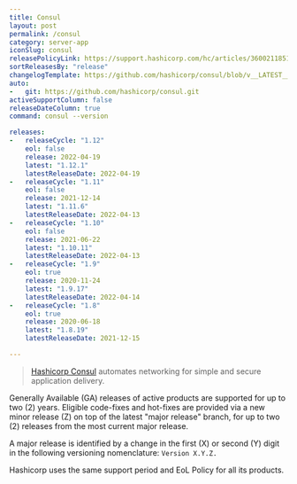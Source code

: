 ```yaml
---
title: Consul
layout: post
permalink: /consul
category: server-app
iconSlug: consul
releasePolicyLink: https://support.hashicorp.com/hc/articles/360021185113
sortReleasesBy: "release"
changelogTemplate: https://github.com/hashicorp/consul/blob/v__LATEST__/CHANGELOG.md
auto:
-   git: https://github.com/hashicorp/consul.git
activeSupportColumn: false
releaseDateColumn: true
command: consul --version

releases:
-   releaseCycle: "1.12"
    eol: false
    release: 2022-04-19
    latest: "1.12.1"
    latestReleaseDate: 2022-04-19
-   releaseCycle: "1.11"
    eol: false
    release: 2021-12-14
    latest: "1.11.6"
    latestReleaseDate: 2022-04-13
-   releaseCycle: "1.10"
    eol: false
    release: 2021-06-22
    latest: "1.10.11"
    latestReleaseDate: 2022-04-13
-   releaseCycle: "1.9"
    eol: true
    release: 2020-11-24
    latest: "1.9.17"
    latestReleaseDate: 2022-04-14
-   releaseCycle: "1.8"
    eol: true
    release: 2020-06-18
    latest: "1.8.19"
    latestReleaseDate: 2021-12-15

---
```


> [Hashicorp Consul](https://www.consul.io/) automates networking for simple and secure application delivery.

Generally Available (GA) releases of active products are supported for up to two (2) years. Eligible code-fixes and hot-fixes are provided via a new minor release (Z) on top of the latest "major release" branch, for up to two (2) releases from the most current major release. 

A major release is identified by a change in the first (X) or second (Y) digit in the following versioning nomenclature: `Version X.Y.Z.`

Hashicorp uses the same support period and EoL Policy for all its products.
